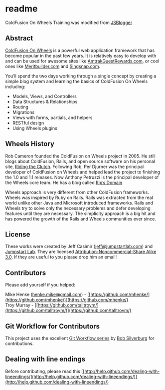 # readme

ColdFusion On Wheels Training was modified from [JSBlogger](http://jumpstartlab.com/resources/rails-jumpstart/jsblogger/)

## Abstract

[ColdFusion On Wheels](http://cfwheels.org) is a powerful web application framework that has become popular in the past few years. It is relatively easy to develop with and can be used for awesome sites like [AmtrakGuestRewards.com](http://AmtrakGuestRewards.com), or cool ones like [Meritbuilder.com](http://Meritbuilder.com) and [Singsnap.com](http://Singsnap.com).

You’ll spend the two days working through a single concept by creating a simple blog system and learning the basics of ColdFusion On Wheels including:

-   Models, Views, and Controllers
-   Data Structures & Relationships
-   Routing
-   Migrations
-   Views with forms, partials, and helpers
-   RESTful design
-   Using Wheels plugins

## Wheels History

Rob Cameron founded the ColdFusion on Wheels project in 2005. He still blogs about ColdFusion, Rails, and open source software on his personal site, [Riding the Clutch](http://www.ridingtheclutch.com/). Following Rob, Per Djurner was the principal developer of ColdFusion on Wheels and helped lead the project to finishing the 1.0 and 1.1 releases. Now Anthony Petruzzi is the principal developer of the Wheels core team. He has a blog called [Rip’s Domain](http://rip747.wordpress.com/).

Wheels approach is very different from other ColdFusion frameworks. Wheels was inspired by Ruby on Rails. Rails was extracted from the real world unlike other Java and Microsoft introduced frameworks. Rails and Wheels try to solve only the necessary problems and defer developing features until they are necessary. The simplicity approach is a big hit and has powered the growth of the Rails and Wheels communities ever since.

## License

These works were created by Jeff Casimir ([jeff@jumpstartlab.com](mailto:jeff@jumpstartlab.com)) and [Jumpstart Lab](http://jumpstartlab.com). They are licensed [Attribution-Noncommercial-Share Alike 3.0](http://creativecommons.org/licenses/by-nc-sa/3.0/us/). If they are useful to you please drop him an email!

## Contributors

Please add yourself if you helped:

Mike Henke ([henke.mike@gmail.com](mailto:henke.mike@gmail.com)) - [[https://github.com/mhenke/](https://github.com/mhenke/)](https://github.com/mhenke/)  
Troy Murray - [[https://github.com/talltroym/](https://github.com/talltroym/)](https://github.com/talltroym/)

## Git Workflow for Contributors

This project uses the excellent [Git Workflow series](http://www.silverwareconsulting.com/index.cfm/Git-Workflow) by [Bob Silverburg](https://github.com/bobsilverberg/) for contributions.

## Dealing with line endings

Before contributing, please read this [[http://help.github.com/dealing-with-lineendings/](http://help.github.com/dealing-with-lineendings/)](http://help.github.com/dealing-with-lineendings/)
